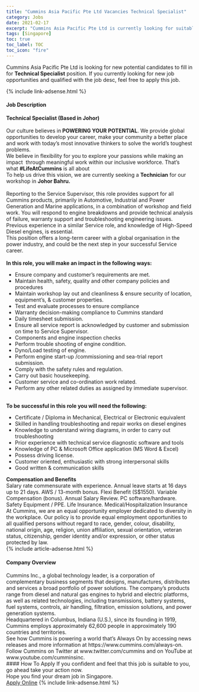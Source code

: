 ```yaml
---
title: "Cummins Asia Pacific Pte Ltd Vacancies Technical Specialist" 
category: Jobs 
date: 2021-02-17 
excerpt: "Cummins Asia Pacific Pte Ltd is currently looking for suitable person to fill in the Technical Specialist which based in Singapore" 
tags: [Singapore] 
toc: true 
toc_label: TOC 
toc_icon: "fire" 
--- 
```


<p>Cummins Asia Pacific Pte Ltd is looking for new potential candidates to fill in for <b>Technical Specialist</b> position. If you currently looking for new job opportunities and qualified with the job desc, feel free to apply this job.
</p>{% include link-adsense.html %} 
<div><div><h4>Job Description</h4></div><div><div><span><div><div><div><strong>Technical Specialist (Based in Johor)</strong><br><br>Our culture believes in<strong> POWERING YOUR POTENTIAL</strong>. We provide global opportunities to develop your career, make your community a better place and work with today&#8217;s most innovative thinkers to solve the world&#8217;s toughest problems.<br>We believe in flexibility for you to explore your passions while making an impact&#160; through meaningful work within our inclusive workforce. That&#8217;s what <strong>#LifeAtCummins</strong> is all about&#160;</div><div>To help us drive this vision, we are currently seeking a <strong>Technician</strong> for our workshop in <strong>Johor Bahru.</strong><br><br>Reporting to the Service Supervisor, this role provides support for all Cummins products, primarily in Automotive, Industrial and Power Generation and Marine applications, in a combination of workshop and field work. You will respond to engine breakdowns and provide technical analysis of failure, warranty support and troubleshooting engineering issues. Previous experience in a similar Service role, and knowledge of High-Speed Diesel engines, is essential.</div><div>This position offers a long-term career with a global organisation in the power industry, and could be the next step in your successful Service career.<br><br><strong>In this role, you will make an impact in the following ways:</strong></div><ul><li>Ensure company and customer&#8217;s requirements are met.</li><li>Maintain health, safety, quality and other company policies and procedures</li><li>Maintain workshop lay out and cleanliness &amp; ensure security of location, equipment&#8217;s, &amp; customer properties.</li><li>Test and evaluate processes to ensure compliance&#160;</li><li>Warranty decision-making compliance to Cummins standard</li><li>Daily timesheet submission.</li><li>Ensure all service report is acknowledged by customer and submission on time to Service Supervisor.</li><li>Components and engine inspection checks&#160;</li><li>Perform trouble shooting of engine condition.</li><li>Dyno/Load testing of engine.</li><li>Perform engine start-up /commissioning and sea-trial report submission.</li><li>Comply with the safety rules and regulation.</li><li>Carry out basic housekeeping.</li><li>Customer service and co-ordination work related.</li><li>Perform any other related duties as assigned by immediate supervisor.</li></ul><div><br><strong>To be successful in this role you will need the following:</strong></div><ul><li>Certificate / Diploma in Mechanical, Electrical or Electronic equivalent</li><li>Skilled in handling troubleshooting and repair works on diesel engines</li><li>Knowledge to understand wiring diagrams, in order to carry out troubleshooting</li><li>Prior experience with technical service diagnostic software and tools</li><li>Knowledge of PC &amp; Microsoft Office application (MS Word &amp; Excel)</li><li>Possess driving license.</li><li>Customer oriented, enthusiastic with strong interpersonal skills</li><li>Good written &amp; communication skills</li></ul></div><div><strong>Compensation and Benefits</strong><br>Salary rate commensurate with experience. Annual leave starts at 16 days up to 21 days. AWS / 13-month bonus. Flexi Benefit (S$1550). Variable Compensation (bonus). Annual Salary Review. PC software/hardware. Safety Equipment / PPE. Life Insurance. Medical/Hospitalization Insurance</div><div>At Cummins, we are an equal opportunity employer dedicated to diversity in the workplace. Our policy is to provide equal employment opportunities to all qualified persons without regard to race, gender, colour, disability, national origin, age, religion, union affiliation, sexual orientation, veteran status, citizenship, gender identity and/or expression, or other status protected by law.</div></div></span></div></div></div> 
{% include article-adsense.html %} 
<div><div><h4>Company Overview</h4></div><div><div><span><div><div>
	Cummins Inc., a global technology leader, is a corporation of complementary business segments that designs, manufactures, distributes and services a broad portfolio of power solutions. The company&#8217;s products range from diesel and natural gas engines to hybrid and electric platforms, as well as related technologies, including transmissions, battery systems, fuel systems, controls, air handling, filtration, emission solutions, and power generation systems.</div>
<div>
	Headquartered in Columbus, Indiana (U.S.), since its founding in 1919, Cummins employs approximately 62,600 people in approximately 190 countries and territories.</div>
<div>
	See how Cummins is powering a world that&#8217;s Always On by accessing news releases and more information at https://www.cummins.com/always-on.</div>
<div>
	Follow Cummins on Twitter at www.twitter.com/cummins and on YouTube at www.youtube.com/cumminsinc.&#8239;&#160;</div></div></span></div></div></div> 
#### How To Apply 
If you confident and feel that this job is suitable to you, go ahead take your action now. <br/> 
Hope you find your dream job in Singapore. <br/> 
<a href="https://www.jobstreet.com.my/en/job/technical-specialist-8353473/origin/sg?jobId=jobstreet-sg-job-8353473&" class="btn btn--info" target="_blank" rel="nofollow noopenner">Apply Online</a> 
{% include link-adsense.html %} 